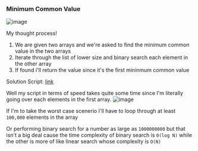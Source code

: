 <h3> Minimum Common Value </h3>

![image](https://github.com/h4ckyou/h4ckyou.github.io/assets/127159644/ac976d83-4192-4173-99c2-53454fadc47c)

My thought process!

1. We are given two arrays and we're asked to find the minimum common value in the two arrays
2. Iterate through the list of lower size and binary search each element in the other array
3. If found i'll return the value since it's the first mininmum common value

Solution Script: [link]()

Well my script in terms of speed takes quite some time since I'm literally going over each elements in the first array.
![image](https://github.com/h4ckyou/h4ckyou.github.io/assets/127159644/9d703cfc-4158-4180-af4b-2ac8ada13a52)

If I'm to take the worst case scenerio I'll have to loop through at least `100,000` elements in the array

Or performing binary search for a number as large as `1000000000` but that isn't a big deal cause the time complexity of binary search is `0(log N)` while the other is more of like linear search whose complexity is `O(N)`
